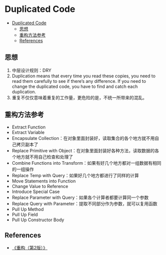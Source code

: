 # Duplicated Code


<!-- TOC -->

- [Duplicated Code](#duplicated-code)
    - [思想](#思想)
    - [重构方法参考](#重构方法参考)
    - [References](#references)

<!-- /TOC -->


## 思想
1. 中层设计规则：DRY
2. Duplication means that every time you read these copies, you need to read them carefully to see if there’s any difference. If you need to change the duplicated code, you have to find and catch each duplication.
3. 重复不仅仅意味着重复的工作量，更危险的是，不统一所带来的混乱。


## 重构方法参考
* Extract Function
* Extract Variable
* Encapsulate Collection：在对象里面封装好，读取集合的各个地方就不用自己拷贝副本了
* Replace Primitive with Object：在对象里面封装好各种方法，读取数据的各个地方就不用自己检查和处理了
* Combine Functions into Transform：如果有好几个地方都对一组数据有相同的一组操作
* Replace Temp with Query：如果好几个地方都进行了同样的计算
* Move Statements into Function
* Change Value to Reference
* Introduce Special Case
* Replace Parameter with Query：如果各个计算者都要计算同一个参数
* Replace Query with Parameter：提取不同部分作为参数，就可以复用函数
* Pull Up Method
* Pull Up Field
* Pull Up Constructor Body


## References
* [《重构（第2版）》](https://book.douban.com/subject/33400354/)
